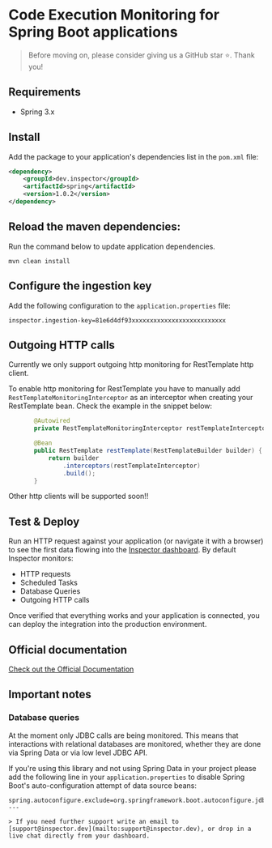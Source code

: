 ﻿# Code Execution Monitoring for Spring Boot applications
 
 > Before moving on, please consider giving us a GitHub star ⭐️. Thank you!

## Requirements

- Spring 3.x


## Install

Add the package to your application's dependencies list in the `pom.xml` file:

```xml
<dependency>
    <groupId>dev.inspector</groupId>
    <artifactId>spring</artifactId>
    <version>1.0.2</version>
</dependency>
```

## Reload the maven dependencies:

Run the command below to update application dependencies.

```
mvn clean install
```

## Configure the ingestion key

Add the following configuration to the `application.properties` file:

```properties
inspector.ingestion-key=81e6d4df93xxxxxxxxxxxxxxxxxxxxxxxxxx
```
## Outgoing HTTP calls

Currently we only support outgoing http monitoring for RestTemplate http client.

To enable http monitoring for RestTemplate you have to manually add `RestTemplateMonitoringInterceptor` as an interceptor when creating your RestTemplate bean.
Check the example in the snippet below:

```java
       @Autowired
       private RestTemplateMonitoringInterceptor restTemplateInterceptor;

       @Bean
       public RestTemplate restTemplate(RestTemplateBuilder builder) {
           return builder
               .interceptors(restTemplateInterceptor)
               .build();
       }
```

Other http clients will be supported soon!!

## Test & Deploy

Run an HTTP request against your application (or navigate it with a browser) to see the first data flowing into the [Inspector dashboard](https://app.inspector.dev).
By default Inspector monitors:

- HTTP requests
- Scheduled Tasks
- Database Queries
- Outgoing HTTP calls

Once verified that everything works and your application is connected, you can deploy the integration into the production environment.

## Official documentation

[Check out the Official Documentation](https://docs.inspector.dev/guides/spring-boot)

## Important notes

### Database queries

At the moment only JDBC calls are being monitored. This means that interactions with relational databases are monitored,
whether they are done via Spring Data or via low level JDBC API.

If you're using this library and not using Spring Data in your project please add the following line in your 
`application.properties` to disable Spring Boot's auto-configuration attempt of data source beans:

```
spring.autoconfigure.exclude=org.springframework.boot.autoconfigure.jdbc.DataSourceAutoConfiguration```
---

> If you need further support write an email to [support@inspector.dev](mailto:support@inspector.dev), or drop in a live chat directly from your dashboard.

